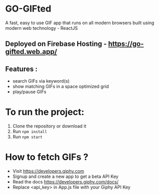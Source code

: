 # GO-GIFted

A fast, easy to use GIF app that runs on all modern browsers built using modern web technology - ReactJS

## Deployed on Firebase Hosting - https://go-gifted.web.app/

## Features :
- search GIFs via keyword(s)
- show matching GIFs in a space optimized grid
- play/pause GIFs

# To run the project:

1. Clone the repository or download it
2. Run `npm install`
3. Run `npm start`

# How to fetch GIFs ?
- Visit https://developers.giphy.com
- Signup and create a new app to get a beta API Key
- Read the docs https://developers.giphy.com/docs/
- Replace <api_key> in App.js file with your Giphy API Key

